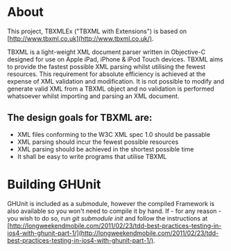 About
=====

This project, TBXMLEx ("TBXML with Extensions") is based on [http://www.tbxml.co.uk](http://www.tbxml.co.uk/).

TBXML is a light-weight XML document parser written in Objective-C designed for use on Apple iPad, iPhone & iPod Touch devices. TBXML aims to provide the fastest possible XML parsing whilst utilising the fewest resources. This requirement for absolute efficiency is achieved at the expense of XML validation and modification. It is not possible to modify and generate valid XML from a TBXML object and no validation is performed whatsoever whilst importing and parsing an XML document.


The design goals for TBXML are:
-------------------------------
* XML files conforming to the W3C XML spec 1.0 should be passable
* XML parsing should incur the fewest possible resources
* XML parsing should be achieved in the shortest possible time
* It shall be easy to write programs that utilise TBXML

Building GHUnit
===============
GHUnit is included as a submodule, however the compiled Framework is also available so you won't need to compile it by hand. If - for any reason - you wish to do so, run *git submodule init* and follow the instructions at 
 [http://longweekendmobile.com/2011/02/23/tdd-best-practices-testing-in-ios4-with-ghunit-part-1/](http://longweekendmobile.com/2011/02/23/tdd-best-practices-testing-in-ios4-with-ghunit-part-1/).